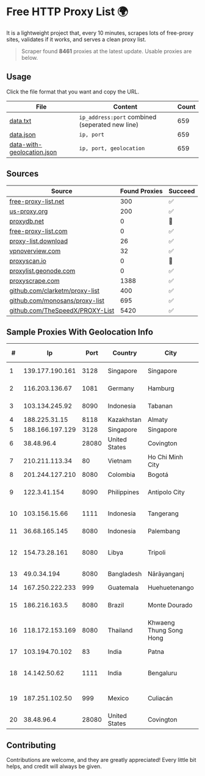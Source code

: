 
# Free HTTP Proxy List 🌍

It is a lightweight project that, every 10 minutes, scrapes lots of free-proxy sites, validates if it works, and serves a clean proxy list.


> Scraper found **8461** proxies at the latest update. Usable proxies are below.

## Usage

Click the file format that you want and copy the URL.


|File|Content|Count|
|----|-------|-----|
|[data.txt](https://raw.githubusercontent.com/themiralay/Proxy-List-World/master/data.txt)|`ip_address:port` combined (seperated new line)|659|
|[data.json](https://raw.githubusercontent.com/themiralay/Proxy-List-World/master/data.json)|`ip, port`|659|
|[data-with-geolocation.json](https://raw.githubusercontent.com/themiralay/Proxy-List-World/master/data-with-geolocation.json)|`ip, port, geolocation`|659|

## Sources

|Source|Found Proxies|Succeed|
|------|-------------|-------|
|[free-proxy-list.net](https://free-proxy-list.net)|300|✅|
|[us-proxy.org](https://www.us-proxy.org)|200|✅|
|[proxydb.net](http://proxydb.net)|0|🚫|
|[free-proxy-list.com](https://free-proxy-list.com/?page=&port=&type%5B%5D=http&type%5B%5D=https&up_time=0&search=Search)|0|✅|
|[proxy-list.download](https://www.proxy-list.download/HTTP)|26|✅|
|[vpnoverview.com](https://vpnoverview.com/privacy/anonymous-browsing/free-proxy-servers)|32|✅|
|[proxyscan.io](https://www.proxyscan.io)|0|🚫|
|[proxylist.geonode.com](https://proxylist.geonode.com/api/proxy-list?limit=300&page=1&sort_by=lastChecked&sort_type=desc&protocols=http,https)|0|✅|
|[proxyscrape.com](https://api.proxyscrape.com/v2/?request=displayproxies&protocol=http&timeout=10000&country=all&ssl=all&anonymity=all)|1388|✅|
|[github.com/clarketm/proxy-list](https://raw.githubusercontent.com/clarketm/proxy-list/master/proxy-list-raw.txt)|400|✅|
|[github.com/monosans/proxy-list](https://raw.githubusercontent.com/monosans/proxy-list/main/proxies/http.txt)|695|✅|
|[github.com/TheSpeedX/PROXY-List](https://raw.githubusercontent.com/TheSpeedX/PROXY-List/master/http.txt)|5420|✅|


## Sample Proxies With Geolocation Info

|#|Ip|Port|Country|City|Internet Service Provider|
|-|--|----|-------|----|-------------------------|
|1|139.177.190.161|3128|Singapore|Singapore|Akamai Technologies, Inc.|
|2|116.203.136.67|1081|Germany|Hamburg|Hetzner Online GmbH|
|3|103.134.245.92|8090|Indonesia|Tabanan|Wisuandha Network Globalindo|
|4|188.225.31.15|8118|Kazakhstan|Almaty|TW-VDS|
|5|188.166.197.129|3128|Singapore|Singapore|DigitalOcean, LLC|
|6|38.48.96.4|28080|United States|Covington|Wavefly|
|7|210.211.113.34|80|Vietnam|Ho Chi Minh City|VTDC|
|8|201.244.127.210|8080|Colombia|Bogotá|ETB - Colombia|
|9|122.3.41.154|8090|Philippines|Antipolo City|Philippine Long Distance Telephone Co.|
|10|103.156.15.66|1111|Indonesia|Tangerang|PT Lintas Jaringan Nusantara|
|11|36.68.165.145|8080|Indonesia|Palembang|PT. TELKOM INDONESIA|
|12|154.73.28.161|8080|Libya|Tripoli|LTT Autonomous System, Tripoli Libya|
|13|49.0.34.194|8080|Bangladesh|Nārāyanganj|Always On Network Bangladesh Ltd.|
|14|167.250.222.233|999|Guatemala|Huehuetenango|Ufinet Panama S.A.|
|15|186.216.163.5|8080|Brazil|Monte Dourado|Voce Telecomunicacoes Ltda|
|16|118.172.153.169|8080|Thailand|Khwaeng Thung Song Hong|TOT Public Company Limited|
|17|103.194.70.102|83|India|Patna|Hostaxis Network Private Limited|
|18|14.142.50.62|1111|India|Bengaluru|Tata Communications Limited|
|19|187.251.102.50|999|Mexico|Culiacán|Total Play Telecomunicaciones SA De CV|
|20|38.48.96.4|28080|United States|Covington|Wavefly|



## Contributing

Contributions are welcome, and they are greatly appreciated! Every
little bit helps, and credit will always be given.

